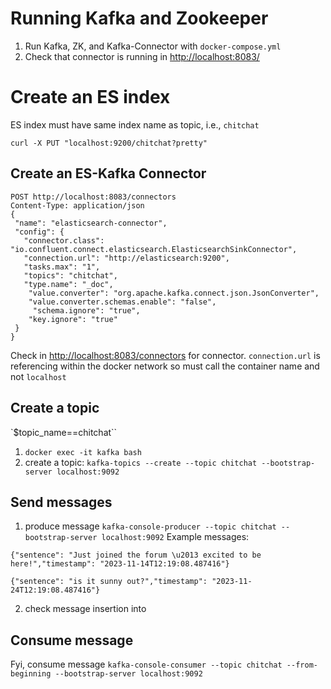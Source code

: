 # Running Kafka and Zookeeper
1. Run Kafka, ZK, and Kafka-Connector with `docker-compose.yml`
2. Check that connector is running in [http://localhost:8083/](http://localhost:8083/)

# Create an ES index
ES index must have same index name as topic, i.e., `chitchat`
```
curl -X PUT "localhost:9200/chitchat?pretty"
```

## Create an ES-Kafka Connector
```
POST http://localhost:8083/connectors
Content-Type: application/json
{
 "name": "elasticsearch-connector",
 "config": {
   "connector.class": "io.confluent.connect.elasticsearch.ElasticsearchSinkConnector",
   "connection.url": "http://elasticsearch:9200",
   "tasks.max": "1",
   "topics": "chitchat",
   "type.name": "_doc",
    "value.converter": "org.apache.kafka.connect.json.JsonConverter",
    "value.converter.schemas.enable": "false",
     "schema.ignore": "true",
    "key.ignore": "true"
 }
}
```
Check in [http://localhost:8083/connectors](http://localhost:8083/connectors) for connector.
`connection.url` is referencing within the docker network so must call the container name and not `localhost`

## Create a topic
`$topic_name==chitchat``
1. `docker exec -it kafka bash`
2. create a topic: `kafka-topics --create --topic chitchat --bootstrap-server localhost:9092`

## Send messages
1. produce message `kafka-console-producer --topic chitchat --bootstrap-server localhost:9092`
Example messages:
```
{"sentence": "Just joined the forum \u2013 excited to be here!","timestamp": "2023-11-14T12:19:08.487416"}

{"sentence": "is it sunny out?","timestamp": "2023-11-24T12:19:08.487416"}
```
2. check message insertion into

## Consume message
Fyi, consume message `kafka-console-consumer --topic chitchat --from-beginning --bootstrap-server localhost:9092`
